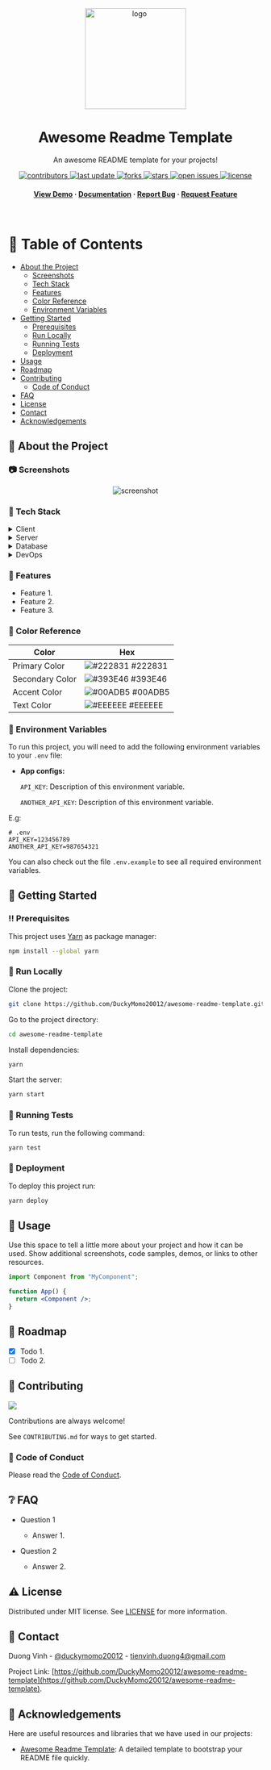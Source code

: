 <div align="center">

  <img src="assets/logo.png" alt="logo" width="200" height="auto" />
  <h1>Awesome Readme Template</h1>

  <p>
    An awesome README template for your projects!
  </p>

<!-- Badges -->
<p>
  <a href="https://github.com/DuckyMomo20012/awesome-readme-template/graphs/contributors">
    <img src="https://img.shields.io/github/contributors/DuckyMomo20012/awesome-readme-template" alt="contributors" />
  </a>
  <a href="">
    <img src="https://img.shields.io/github/last-commit/DuckyMomo20012/awesome-readme-template" alt="last update" />
  </a>
  <a href="https://github.com/DuckyMomo20012/awesome-readme-template/network/members">
    <img src="https://img.shields.io/github/forks/DuckyMomo20012/awesome-readme-template" alt="forks" />
  </a>
  <a href="https://github.com/DuckyMomo20012/awesome-readme-template/stargazers">
    <img src="https://img.shields.io/github/stars/DuckyMomo20012/awesome-readme-template" alt="stars" />
  </a>
  <a href="https://github.com/DuckyMomo20012/awesome-readme-template/issues/">
    <img src="https://img.shields.io/github/issues/DuckyMomo20012/awesome-readme-template" alt="open issues" />
  </a>
  <a href="https://github.com/DuckyMomo20012/awesome-readme-template/blob/main/LICENSE">
    <img src="https://img.shields.io/github/license/DuckyMomo20012/awesome-readme-template.svg" alt="license" />
  </a>
</p>

<h4>
    <a href="https://github.com/DuckyMomo20012/awesome-readme-template/">View Demo</a>
  <span> · </span>
    <a href="https://github.com/DuckyMomo20012/awesome-readme-template">Documentation</a>
  <span> · </span>
    <a href="https://github.com/DuckyMomo20012/awesome-readme-template/issues/">Report Bug</a>
  <span> · </span>
    <a href="https://github.com/DuckyMomo20012/awesome-readme-template/issues/">Request Feature</a>
  </h4>
</div>

<br />

<!-- Table of Contents -->

# :notebook_with_decorative_cover: Table of Contents

- [About the Project](#star2-about-the-project)
  - [Screenshots](#camera-screenshots)
  - [Tech Stack](#space_invader-tech-stack)
  - [Features](#dart-features)
  - [Color Reference](#art-color-reference)
  - [Environment Variables](#key-environment-variables)
- [Getting Started](#toolbox-getting-started)
  - [Prerequisites](#bangbang-prerequisites)
  - [Run Locally](#running-run-locally)
  - [Running Tests](#test_tube-running-tests)
  - [Deployment](#triangular_flag_on_post-deployment)
- [Usage](#eyes-usage)
- [Roadmap](#compass-roadmap)
- [Contributing](#wave-contributing)
  - [Code of Conduct](#scroll-code-of-conduct)
- [FAQ](#grey_question-faq)
- [License](#warning-license)
- [Contact](#handshake-contact)
- [Acknowledgements](#gem-acknowledgements)

<!-- About the Project -->

## :star2: About the Project

<!-- Screenshots -->

### :camera: Screenshots

<div align="center">
  <img src="https://placehold.co/600x400?text=Your+Screenshot+here" alt="screenshot" />
</div>

<!-- TechStack -->

### :space_invader: Tech Stack

<details>
  <summary>Client</summary>
  <ul>
    <li><a href="https://www.typescriptlang.org/">Typescript</a></li>
    <li><a href="https://nextjs.org/">Next.js</a></li>
    <li><a href="https://reactjs.org/">React.js</a></li>
    <li><a href="https://tailwindcss.com/">TailwindCSS</a></li>
  </ul>
</details>

<details>
  <summary>Server</summary>
  <ul>
    <li><a href="https://www.typescriptlang.org/">Typescript</a></li>
    <li><a href="https://expressjs.com/">Express.js</a></li>
    <li><a href="https://go.dev/">Golang</a></li>
    <li><a href="https://nestjs.com/">Nest.js</a></li>
    <li><a href="https://socket.io/">SocketIO</a></li>
    <li><a href="https://www.prisma.io/">Prisma</a></li>
    <li><a href="https://www.apollographql.com/">Apollo</a></li>
    <li><a href="https://graphql.org/">GraphQL</a></li>
  </ul>
</details>

<details>
<summary>Database</summary>
  <ul>
    <li><a href="https://www.mysql.com/">MySQL</a></li>
    <li><a href="https://www.postgresql.org/">PostgreSQL</a></li>
    <li><a href="https://redis.io/">Redis</a></li>
    <li><a href="https://neo4j.com/">Neo4j</a></li>
    <li><a href="https://www.mongodb.com/">MongoDB</a></li>
  </ul>
</details>

<details>
<summary>DevOps</summary>
  <ul>
    <li><a href="https://www.docker.com/">Docker</a></li>
    <li><a href="https://www.jenkins.io/">Jenkins</a></li>
    <li><a href="https://circleci.com/">CircleCLI</a></li>
  </ul>
</details>

<!-- Features -->

### :dart: Features

- Feature 1.
- Feature 2.
- Feature 3.

<!-- Color Reference -->

### :art: Color Reference

| Color           | Hex                                                              |
| --------------- | ---------------------------------------------------------------- |
| Primary Color   | ![#222831](https://placehold.jp/222831/222831/10x10.png) #222831 |
| Secondary Color | ![#393E46](https://placehold.jp/393E46/393E46/10x10.png) #393E46 |
| Accent Color    | ![#00ADB5](https://placehold.jp/00ADB5/00ADB5/10x10.png) #00ADB5 |
| Text Color      | ![#EEEEEE](https://placehold.jp/EEEEEE/EEEEEE/10x10.png) #EEEEEE |

<!-- Env Variables -->

### :key: Environment Variables

To run this project, you will need to add the following environment variables to
your `.env` file:

- **App configs:**

  `API_KEY`: Description of this environment variable.

  `ANOTHER_API_KEY`: Description of this environment variable.

E.g:

```
# .env
API_KEY=123456789
ANOTHER_API_KEY=987654321
```

You can also check out the file `.env.example` to see all required environment
variables.

<!-- Getting Started -->

## :toolbox: Getting Started

<!-- Prerequisites -->

### :bangbang: Prerequisites

This project uses [Yarn](https://yarnpkg.com/) as package manager:

```bash
npm install --global yarn
```

<!-- Run Locally -->

### :running: Run Locally

Clone the project:

```bash
git clone https://github.com/DuckyMomo20012/awesome-readme-template.git
```

Go to the project directory:

```bash
cd awesome-readme-template
```

Install dependencies:

```bash
yarn
```

Start the server:

```bash
yarn start
```

<!-- Running Tests -->

### :test_tube: Running Tests

To run tests, run the following command:

```bash
yarn test
```

<!-- Deployment -->

### :triangular_flag_on_post: Deployment

To deploy this project run:

```bash
yarn deploy
```

<!-- Usage -->

## :eyes: Usage

Use this space to tell a little more about your project and how it can be used.
Show additional screenshots, code samples, demos, or links to other resources.

```jsx
import Component from "MyComponent";

function App() {
  return <Component />;
}
```

<!-- Roadmap -->

## :compass: Roadmap

- [x] Todo 1.
- [ ] Todo 2.

<!-- Contributing -->

## :wave: Contributing

<a href="https://github.com/DuckyMomo20012/awesome-readme-template/graphs/contributors">
  <img src="https://contrib.rocks/image?repo=DuckyMomo20012/awesome-readme-template" />
</a>

Contributions are always welcome!

See `CONTRIBUTING.md` for ways to get started.

<!-- Code of Conduct -->

### :scroll: Code of Conduct

Please read the
[Code of Conduct](https://github.com/DuckyMomo20012/awesome-readme-template/blob/main/CODE_OF_CONDUCT.md).

<!-- FAQ -->

## :grey_question: FAQ

- Question 1

  - Answer 1.

- Question 2

  - Answer 2.

<!-- License -->

## :warning: License

Distributed under MIT license. See
[LICENSE](https://github.com/DuckyMomo20012/awesome-readme-template/blob/main/LICENSE)
for more information.

<!-- Contact -->

## :handshake: Contact

Duong Vinh - [@duckymomo20012](https://twitter.com/duckymomo20012) -
tienvinh.duong4@gmail.com

Project Link:
[https://github.com/DuckyMomo20012/awesome-readme-template](https://github.com/DuckyMomo20012/awesome-readme-template).

<!-- Acknowledgments -->

## :gem: Acknowledgements

Here are useful resources and libraries that we have used in our projects:

- [Awesome Readme Template](https://github.com/Louis3797/awesome-readme-template):
  A detailed template to bootstrap your README file quickly.
